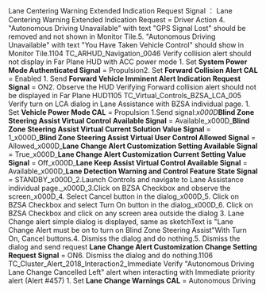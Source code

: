 Lane Centering Warning Extended Indication Request Signal ： Lane Centering Warning Extended Indication Request = Driver Action 4. "Autonomous Driving Unavailable" with text "GPS Signal Lost" should be removed and not shown in Monitor Tile.5. "Autonomous Driving Unavailable" with text "You Have Taken Vehicle Control" should show in Monitor Tile.1104 TC_ARHUD_Navigation_0046 Verify collision alert should not display in Far Plane HUD with ACC power mode 1. Set **System Power Mode Authenticated Signal** = Propulsion2. Set **Forward Collision Alert CAL** = Enabled 1. Send **Forward Vehicle Imminent Alert Indication Request Signal** = ON2. Observe the HUD Verifying Forward collision alert should not be displayed in Far Plane HUD1105 TC_Virtual_Controls_BZSA_LCA_005 Verify turn on LCA dialog in Lane Assistance with BZSA individual page. 1. Set **Vehicle Power Mode CAL** = Propulsion 1.Send signal:_x000D_**Blind Zone Steering Assist Virtual Control Available Signal** = Available_x000D_**Blind Zone Steering Assist Virtual Current Solution Value Signal** = 1_x000D_**Blind Zone Steering Assist Virtual User Control Allowed Signal** = Allowed_x000D_**Lane Change Alert Customization Setting Available Signal** = True_x000D_**Lane Change Alert Customization Current Setting Value Signal** = Off_x000D_**Lane Keep Assist Virtual Control Available Signal** = Available_x000D_**Lane Detection Warning and Control Feature State Signal** = STANDBY_x000D_2.Launch Controls and navigate to Lane Assistance individual page._x000D_3.Click on BZSA Checkbox and observe the screen_x000D_4. Select Cancel button in the dialog_x000D_5. Click on BZSA Checkbox and select Turn On button in the dialog_x000D_6. Click on BZSA Checkbox and click on any screen area outside the dialog 3. Lane Change alert simple dialog is displayed, same as sketchText is "Lane Change Alert must be on to turn on Blind Zone Steering Assist"With Turn On, Cancel buttons.4. Dismiss the dialog and do nothing.5. Dismiss the dialog and send request **Lane Change Alert Customization Change Setting Request Signal** = ON6. Dismiss the dialog and do nothing.1106 TC_Cluster_Alert_2018_Interaction2_Immediate Verify "Autonomous Driving Lane Change Cancelled Left" alert when interacting with Immediate priority alert (Alert #457) 1. Set **Lane Change Warnings CAL** = Autonomous Driving